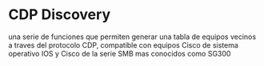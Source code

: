 # CDP Discovery

una serie de funciones que permiten generar una tabla de equipos vecinos a traves del protocolo CDP, compatible con equipos Cisco de sistema operativo IOS y Cisco de la serie SMB mas conocidos como SG300